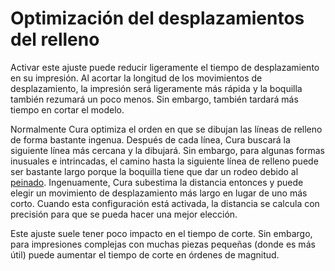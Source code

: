 Optimización del desplazamientos del relleno
====
Activar este ajuste puede reducir ligeramente el tiempo de desplazamiento en su impresión. Al acortar la longitud de los movimientos de desplazamiento, la impresión será ligeramente más rápida y la boquilla también rezumará un poco menos. Sin embargo, también tardará más tiempo en cortar el modelo.

Normalmente Cura optimiza el orden en que se dibujan las líneas de relleno de forma bastante ingenua. Después de cada línea, Cura buscará la siguiente línea más cercana y la dibujará. Sin embargo, para algunas formas inusuales e intrincadas, el camino hasta la siguiente línea de relleno puede ser bastante largo porque la boquilla tiene que dar un rodeo debido al [peinado](../travel/retraction_combing.md). Ingenuamente, Cura subestima la distancia entonces y puede elegir un movimiento de desplazamiento más largo en lugar de uno más corto. Cuando esta configuración está activada, la distancia se calcula con precisión para que se pueda hacer una mejor elección.

Este ajuste suele tener poco impacto en el tiempo de corte. Sin embargo, para impresiones complejas con muchas piezas pequeñas (donde es más útil) puede aumentar el tiempo de corte en órdenes de magnitud.